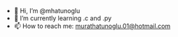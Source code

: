 - 👋 Hi, I’m @mhatunoglu
- 🌱 I’m currently learning .c and .py
- 📫 How to reach me: murathatunoglu.01@hotmail.com

<!---
mhatunoglu/mhatunoglu is a ✨ special ✨ repository because its `README.md` (this file) appears on your GitHub profile.
You can click the Preview link to take a look at your changes.
--->
